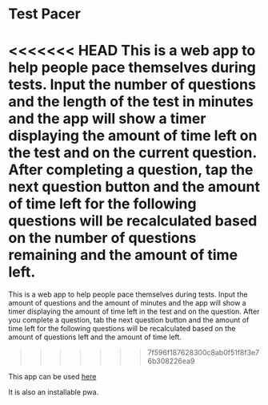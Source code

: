 # Test Pacer

<<<<<<< HEAD
This is a web app to help people pace themselves during tests. Input the number of questions and the length of the test in minutes and the app will show a timer displaying the amount of time left on the test and on the current question. After completing a question, tap the next question button and the amount of time left for the following questions will be recalculated based on the number of questions remaining and the amount of time left.
=======
This is a web app to help people pace themselves during tests. Input the amount of questions and the amount of minutes and the app will show a timer displaying the amount of time left in the test and on the question. After you complete a question, tab the next question button and the amount of time left for the following questions will be recalculated based on the amount of questions left and the amount of time left.
>>>>>>> 7f596f187628300c8ab0f51f8f3e76b308226ea9

This app can be used [here](https://matthewgreenspun.github.io/test-pacer)

It is also an installable pwa.

